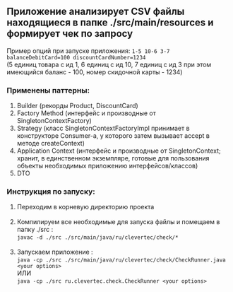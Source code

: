 <h2>Приложение анализирует CSV файлы находящиеся в папке ./src/main/resources и формирует чек по запросу</h2>
<div>Пример опций при запуске приложения: <code>1-5 10-6 3-7 balanceDebitCard=100 discountCardNumber=1234</code> 
<br>
(5 единиц товара с ид 1, 6 единиц с ид 10, 7 единиц с ид 3 при этом имеющийся баланс - 100, номер скидочной карты - 1234)
</div>
<h3>Применены паттерны: </h3>
<ol>
    <li>Builder (рекорды Product, DiscountCard)</li>
    <li>Factory Method (интерфейс и производные от SingletonContextFactory)</li>
    <li>Strategy (класс SingletonContextFactoryImpl принимает в конструкторе Consumer-а, 
у которого затем вызывает accept в методе createContext)</li>
    <li>Application Context (интерфейс и производные от SingletonContext; хранит, в единственном экземпляре,
готовые для пользования объекты необходимых приложению интерфейсов/классов)</li>
    <li>DTO</li>
</ol>
<h3>Инструкция по запуску:</h3>
<ol>
    <li>Переходим в корневую директорию проекта</li>
<br>
    <li>Компилируем все необходимые для запуска файлы и помещаем в папку ./src : <br> <code>javac -d ./src ./src/main/java/ru/clevertec/check/*</code></li>
<br>
    <li>Запускаем приложение : <br> <code>java -cp ./src ./src/main/java/ru/clevertec/check/CheckRunner.java &lt;your options></code>
        <br>
        ИЛИ
        <br>
        <code>java -cp ./src ru.clevertec.check.CheckRunner &lt;your options></code>
    </li>
</ol>